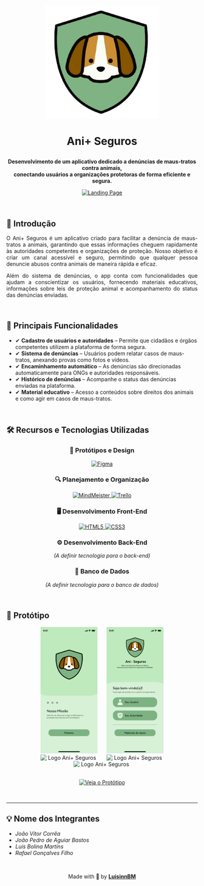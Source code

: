 <div align="center">
  <img src="src/images/logo.png" alt="Logo Ani+ Seguros" width="300">
</div>

  
</p>

# <p align="center">Ani+ Seguros</p>

<p align="center"><strong>Desenvolvimento de um aplicativo dedicado a denúncias de maus-tratos contra animais, <br> conectando usuários a organizações protetoras de forma eficiente e segura.</strong></p>

<p align="center">
   <a href="https://luisinnbm.github.io/Ani-Seguros/" target="_blank">
     <img src="https://img.shields.io/badge/Landing%20Page-Ani%2B%20Seguros-%237DB283?style=for-the-badge&logo=web" alt="Landing Page">
   </a>
</p>


<br>

## 📖 Introdução

<p align="justify">
  O Ani+ Seguros é um aplicativo criado para facilitar a denúncia de maus-tratos a animais, garantindo que essas informações cheguem rapidamente às autoridades competentes e organizações de proteção. Nosso objetivo é criar um canal acessível e seguro, permitindo que qualquer pessoa denuncie abusos contra animais de maneira rápida e eficaz.
</p>
<p align="justify">
  Além do sistema de denúncias, o app conta com funcionalidades que ajudam a conscientizar os usuários, fornecendo materiais educativos, informações sobre leis de proteção animal e acompanhamento do status das denúncias enviadas.
</p>
<br>

## 📌 Principais Funcionalidades

- ✔ **Cadastro de usuários e autoridades** – Permite que cidadãos e órgãos competentes utilizem a plataforma de forma segura.  
- ✔ **Sistema de denúncias** – Usuários podem relatar casos de maus-tratos, anexando provas como fotos e vídeos.  
- ✔ **Encaminhamento automático** – As denúncias são direcionadas automaticamente para ONGs e autoridades responsáveis.  
- ✔ **Histórico de denúncias** – Acompanhe o status das denúncias enviadas na plataforma.  
- ✔ **Material educativo** – Acesso a conteúdos sobre direitos dos animais e como agir em casos de maus-tratos.  
<br>

## 🛠️ Recursos e Tecnologias Utilizadas

<h3 align="center">
  <strong>🎨 Protótipos e Design</strong>
</h3>
<p align="center">
   <a href="https://www.figma.com/design/xcWZ9gXfMdnhKTYcsMzMXN/Projeto-Ani--Seguros?node-id=0-1&p=f&t=AFq1tuIT61HOea00-0" target="_blank">
     <img src="https://img.shields.io/badge/Figma-F24E1E?style=for-the-badge&logo=figma&logoColor=white" alt="Figma">
   </a>
</p>

<h3 align="center">
  <strong>🔍 Planejamento e Organização</strong>
</h3>
<p align="center">
   <a href="https://mm.tt/app/map/3411352262?t=e8NVB0MDEa" target="_blank">
     <img src="https://img.shields.io/badge/MindMeister-0093D9?style=for-the-badge&logo=mindmeister&logoColor=white" alt="MindMeister">
   </a>
   <a href="https://trello.com" target="_blank">
     <img src="https://img.shields.io/badge/Trello-0052CC?style=for-the-badge&logo=trello&logoColor=white" alt="Trello">
   </a>
</p>

<h3 align="center">
  <strong>🖥️ Desenvolvimento Front-End</strong>
</h3>
<p align="center">
   <a href="https://luisinnbm.github.io/Ani-Seguros/" target="_blank">
     <img src="https://img.shields.io/badge/HTML5-E34F26?style=for-the-badge&logo=html5&logoColor=white" alt="HTML5">
   </a>
   <a href="https://luisinnbm.github.io/Ani-Seguros/" target="_blank">
     <img src="https://img.shields.io/badge/CSS3-1572B6?style=for-the-badge&logo=css3&logoColor=white" alt="CSS3">
   </a>
</p>

<h3 align="center">
  <strong>⚙️ Desenvolvimento Back-End</strong>
</h3>
<p align="center">
  <i>(A definir tecnologia para o back-end)</i>
</p>

<h3 align="center">
  <strong>💾 Banco de Dados</strong>
</h3>
<p align="center">
  <i>(A definir tecnologia para o banco de dados)</i>
</p>
<br>



## 🎨 Protótipo

<div align="center">
  <img src="src/screens/Entrada 1.png" alt="Logo Ani+ Seguros" width="150" style="display: inline-block; margin: 0 10px;">
  <img src="src/screens/Menu Inicial.png" alt="Logo Ani+ Seguros" width="150" style="display: inline-block; margin: 0 10px;">
  <img src="src/screens/Login Usuário.png" alt="Logo Ani+ Seguros" width="150" style="display: inline-block; margin: 0 10px;">
  <img src="src/screens/Menu Usuário.png" alt="Logo Ani+ Seguros" width="150" style="display: inline-block; margin: 0 10px;">
  <img src="src/screens/Denúncia 3.png" alt="Logo Ani+ Seguros" width="150" style="display: inline-block; margin: 0 10px;">
</div>
<br>

<p align="center">
   <a href="https://www.figma.com/design/xcWZ9gXfMdnhKTYcsMzMXN/Projeto-Ani--Seguros?node-id=0-1&p=f&t=AFq1tuIT61HOea00-0" target="_blank">
     <img src="https://img.shields.io/badge/Veja%20o%20Protótipo-Ani%2B%20Seguros-%237DB283?style=for-the-badge&logo=figma&logoColor=white" alt="Veja o Protótipo">
   </a>
</p>

<br>

---

## 💡 Nome dos Integrantes

- *João Vitor Corrêa*
- *João Pedro de Aguiar Bastos*
- *Luís Bolina Martins*
- *Rafael Gonçalves Filho*
<br>

<p align="center">
  Made with 🤍 by <strong><a href="https://github.com/LuisinnBM" target="_blank">LuisinnBM</a></strong>
</p>
